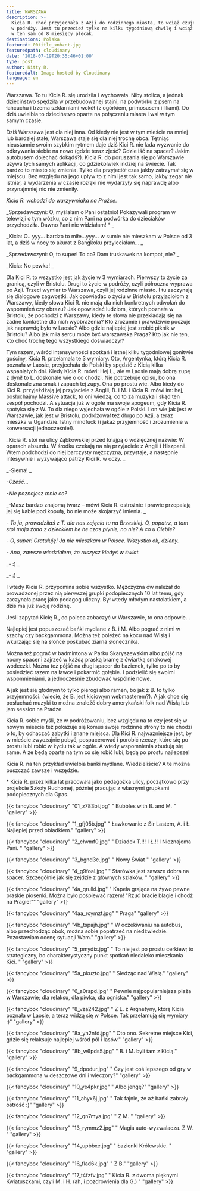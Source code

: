 ```yaml
---
title: WARSZAWA
description: >-
  Kicia R. choć przyjechała z Azji do rodzinnego miasta, to wciąż czuje, że jest
  w podróży. Jest tu przecież tylko na kilku tygodniową chwilę i wciąż spakowana
  w ten sam od 8 miesięcy plecak. 
destinations: Polska
featured: 00title_xnhznt.jpg
featuredpath: cloudinary
date: '2018-07-19T20:35:46+01:00'
type: post
author: Kitty R.
featuredalt: Image hosted by Cloudinary
language: en
---
```

Warszawa. To tu Kicia R. się urodziła i wychowała. Niby stolica, a jednak dzieciństwo spędziła w przebudowanej stajni, na podwórku z psem na łańcuchu i trzema szklarniami wokół (z ogórkiem, primosusem i liliami). Do dziś uwielbia to dzieciństwo oparte na połączeniu miasta i wsi w tym samym czasie.

Dziś Warszawa jest dla niej inna. Od kiedy nie jest w tym mieście na mniej lub bardziej stałe, Warszawa staje się dla niej trochę obca. Tętniąc nieustannie swoim szybkim rytmem daje dziś Kici R. nie lada wyzwanie do odkrywania siebie na nowo (gdzie teraz zjeść? Gdzie iść na spacer? Jakim autobusem dojechać dokądś?). Kicia R. do poruszania się po Warszawie używa tych samych aplikacji, co gdziekolwiek indziej na świecie. Tak bardzo to miasto się zmienia. Tylko dla przyjaciół czas jakby zatrzymał się w miejscu. Bez względu na jego upływ to z nimi jest tak samo, jakby zegar nie istniał, a wydarzenia w czasie rozłąki nie wydarzyły się naprawdę albo przynajmniej nic nie zmieniły. 

_Kicia R. wchodzi do warzywniaka na Prażce._

_Sprzedawczyni: O, myślałam o Pani ostatnio! Pokazywali program w telewizji o tym wózku, co z nim Pani na podwórka do dzieciaków przychodziła. Dawno Pani nie widziałam! *
_

_Kicia: O.. yyy... bardzo to miłe...yyy... w sumie nie mieszkam w Polsce od 3 lat, a dziś w nocy to akurat z Bangkoku przyleciałam...
_

_Sprzedawczyni: O, to super! To co? Dam truskawek na kompot, nie?
_

_Kicia: No pewka! 
_

Dla Kici R. to wszystko jest jak życie w 3 wymiarach. Pierwszy to życie za granicą, czyli w Bristolu. Drugi to życie w podróży, czyli półroczna wyprawa po Azji. Trzeci wymiar to Warszawa, czyli jej rodzinne miasto. I tu zaczynają się dialogowe zagwostki. Jak opowiadać o życiu w Bristolu przyjaciołom z Warszawy, kiedy słowa Kici R. nie mają dla nich konkretnych odwołań do wspomnień czy obrazu? Jak opowiadać ludziom, których poznała w Bristolu, że pochodzi z Warszawy, kiedy te słowa nie przekładają się na żadne konkretne dla nich wyobrażenia? Kto zrozumie i prawdziwie poczuje jak naprawdę było w Laosie? Albo gdzie najlepiej jest zrobić piknik w Bristolu? Albo jak miła sercu może być warszawska Praga? Kto jak nie ten, kto choć trochę tego wszystkiego doświadczył?

Tym razem, wśród intensywności spotkań i istnej kilku tygodniowej gonitwie gościny, Kicia R. przełamała te 3 wymiary. Oto, Argentynka, którą Kicia R. poznała w Laosie, przyjechała do Polski by spędzić z Kicią kilka wspaniałych dni. Kiedy Kicia R. mówi: Hej L., ale w Laosie mają dobrą zupę z dyni! to L. doskonale wie o co chodzi. Nie potrzebuje opisu, bo ona doskonale zna smak i zapach tej zupy. Ona po prostu wie. Albo kiedy do Kici R. przyjeżdżają jej przyjaciele z Anglii, B. i M. i Kicia R. mówi im: hej, posłuchajmy Massive attack, to oni wiedzą, co to za muzyka i skąd ten zespół pochodzi. A sytuacja już w ogóle ma swoje apogeum, gdy Kicia R. spotyka się z W. To dla niego wyjechała w ogóle z Polski. I on wie jak jest w Warszawie, jak jest w Bristolu, podróżował też długo po Azji, a teraz mieszka w Ugandzie. Istny mindfuck (i jakaż przyjemność i zrozumienie w konwersacji jednocześnie!).

_Kicia R. stoi na ulicy Ząbkowskiej przed knajpą o wdzięcznej nazwie: W oparach absurdu. W środku czekają na nią przyjaciele z Anglii i Hiszpanii. Wtem podchodzi do niej barczysty mężczyzna, przystaje, a następnie intesywnie i wyzywająco patrzy Kici R. w oczy. _

_\-Siema! _

_\-Cześć…_

_\-Nie poznajesz mnie co?_

_\-Masz bardzo znajomą twarz – mówi Kicia R. ostrożnie i prawie przepalają jej się kable pod kopułą, bo nie może skojarzyć imienia. _

_\- To ja, prowadziłaś z T. dla nas zajęcia tu na Brzeskiej. O, popatrz, a tam stoi moja żona z dzieckiem he he czas płynie, no nie? A co u Ciebie?_

_\- O, super! Gratuluję! Ja nie mieszkam w Polsce. Wszystko ok, dzieny._

_\- Ano, zawsze wiedziałem, że ruszysz kiedyś w świat._

_\- :) _

_\- :) _

I wtedy Kicia R. przypomina sobie wszystko. Mężczyzna ów należał do prowadzonej przez nią pierwszej grupki podopiecznych 10 lat temu, gdy zaczynała pracę jako pedagog uliczny. Był wtedy młodym nastolatkiem, a dziś ma już swoją rodzinę.  

Jeśli zapytać Kicię R., co poleca zobaczyć w Warszawie, to ona odpowie... 

Najlepiej jest popuszczać bańki mydlane z B. i M. Albo pograć z nimi w szachy czy backgammona. Można też poleżeć na kocu nad Wisłą i wkurzając się na słońce poskubać ziarna słonecznika. 

Można też pograć w badmintona w Parku Skaryszewskim albo pójść na nocny spacer i zajrzeć w każdą praską bramę z ćwiartką smakowej wódeczki. Można też pójść na długi spacer do Łazienek, tylko po to by posiedzieć razem na ławce i pokarmić gołębie. I podzielić się swoimi wspomnieniami, a jednocześnie zbudować wspólnie nowe. 

A jak jest się głodnym to tylko pierogi albo ramen, bo jak z B. to tylko przyjemności. (wiecie, że B. jest kiciowym webmasterem?). A jak chce się posłuchać muzyki to można znaleźć dobry amerykański folk nad Wisłą lub jam session na Pradze. 

Kicia R. sobie myśli, że w podróżowaniu, bez względu na to czy jest się w nowym mieście też pokazuje się komuś swoje rodzinne strony to nie chodzi o to, by odhaczać zabytki i znane miejsca. Dla Kici R. najważniejsze jest, by w mieście zwyczajnie pobyć, pospacerować i porobić rzeczy, które się po prostu lubi robić w życiu tak w ogóle. A wtedy wspomnienia zbudują się same. A że będą oparte na tym co się robić lubi, będą po prostu najlepsze!

Kicia R. na ten przykład uwielbia bańki mydlane. Wiedzieliście? A te można puszczać zawsze i wszędzie. 

\* Kicia R. przez kilka lat pracowała jako pedagożka ulicy, początkowo przy projekcie Szkoły Ruchomej, później pracując z własnymi grupkami podopiecznych dla Gpas.

{{< fancybox "cloudinary" "01_z783bi.jpg" "       Bubbles with B. and M. " "gallery" >}}

{{< fancybox "cloudinary" "1_gfj05b.jpg" "       Ławkowanie z Sir Lastem, A. i Ł. Najlepiej przed obiadkiem." "gallery" >}}

{{< fancybox "cloudinary" "2_chvmf0.jpg" "       Dziadek T.!!! I Ł.!! I Nieznajoma Pani.  " "gallery" >}}

{{< fancybox "cloudinary" "3_bgnd3c.jpg" "       Nowy Świat " "gallery" >}}

{{< fancybox "cloudinary" "4_g9foal.jpg" "       Starówka jest zawsze dobra na spacer. Szczegółnie jak się zejdzie z głównych szlaków. " "gallery" >}}

{{< fancybox "cloudinary" "4a_qrulkl.jpg" "      Kapela grająca na żywo pewne praskie piosenki. Można było pośpiewać razem! "Rzuć bracie blagie i chodź na Pragie!"" "gallery" >}}

{{< fancybox "cloudinary" "4aa_rcymzt.jpg" "       Praga" "gallery" >}}

{{< fancybox "cloudinary" "4b_tspajh.jpg" "       W oczekiwaniu na autobus, albo przechodząc obok, można sobie popatrzeć na niedźwiedzie. Pozostawiam ocenę sytuacji Wam." "gallery" >}}

{{< fancybox "cloudinary" "5_pmydix.jpg" "       To nie jest po prostu cerkiew; to strategiczny, bo charakterystyczny punkt spotkań niedaleko mieszkania Kici. " "gallery" >}}

{{< fancybox "cloudinary" "5a_pkuzto.jpg" "       Siedząc nad Wisłą." "gallery" >}}

{{< fancybox "cloudinary" "6_a0rspd.jpg" "     Pewnie najpopularniejsza plaża w Warszawie; dla relaksu, dla piwka, dla ogniska." "gallery" >}}

{{< fancybox "cloudinary" "8_vza242.jpg" "     Z L. z Argnetyny, którą Kicia poznała w Laosie, a teraz widzą się w Polsce. Tak przełamują się wymiary :)" "gallery" >}}

{{< fancybox "cloudinary" "8a_yh2nfd.jpg" "       Oto ono. Sekretne miejsce Kici, gdzie się relaksuje najlepiej wśród pól i lasów." "gallery" >}}

{{< fancybox "cloudinary" "8b_w6pds5.jpg" "       B. i M. byli tam z Kicią." "gallery" >}}

{{< fancybox "cloudinary" "9_dpodur.jpg" "       Czy jest coś lepszego od gry w backgammona w deszczowe dni i wieczory?" "gallery" >}}

{{< fancybox "cloudinary" "10_ye4pkr.jpg" "       Albo jengę?" "gallery" >}}

{{< fancybox "cloudinary" "11_ahyx6j.jpg" "      Tak fajnie, że aż bańki zabrały ostrość :)" "gallery" >}}

{{< fancybox "cloudinary" "12_qn7mya.jpg" "       Z M. " "gallery" >}}

{{< fancybox "cloudinary" "13_rymmz2.jpg" "     Magia auto-wyzwalacza. Z W. " "gallery" >}}

{{< fancybox "cloudinary" "14_upbbxe.jpg" "       Łazienki Królewskie. " "gallery" >}}

{{< fancybox "cloudinary" "16_flad6k.jpg" "     Z B." "gallery" >}}

{{< fancybox "cloudinary" "17_t4fzfv.jpg" "     Kicia R. z dwoma pięknymi Kwiatuszkami, czyli M. i H. (ah, i pozdrowienia dla G.) " "gallery" >}}
